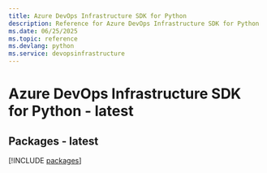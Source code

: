 ```yaml
---
title: Azure DevOps Infrastructure SDK for Python
description: Reference for Azure DevOps Infrastructure SDK for Python
ms.date: 06/25/2025
ms.topic: reference
ms.devlang: python
ms.service: devopsinfrastructure
---
```

# Azure DevOps Infrastructure SDK for Python - latest
## Packages - latest
[!INCLUDE [packages](devops-infrastructure-index.md)]